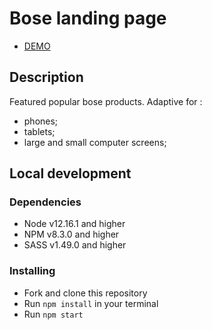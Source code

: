 # Bose landing page

- [DEMO](https://addkiwi.github.io/layout_miami/)

## Description

Featured popular bose products.
Adaptive for :
  - phones;
  - tablets;
  - large and small computer screens;

## Local development
### Dependencies
* Node v12.16.1 and higher
* NPM v8.3.0 and higher
* SASS v1.49.0 and higher


### Installing
* Fork and clone this repository
* Run `npm install` in your terminal
* Run `npm start`
